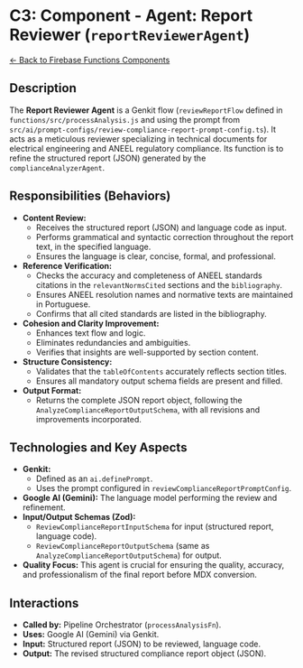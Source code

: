 
# C3: Component - Agent: Report Reviewer (`reportReviewerAgent`)

[<- Back to Firebase Functions Components](./../03-firebase-functions-components.md)

## Description

The **Report Reviewer Agent** is a Genkit flow (`reviewReportFlow` defined in `functions/src/processAnalysis.js` and using the prompt from `src/ai/prompt-configs/review-compliance-report-prompt-config.ts`). It acts as a meticulous reviewer specializing in technical documents for electrical engineering and ANEEL regulatory compliance. Its function is to refine the structured report (JSON) generated by the `complianceAnalyzerAgent`.

## Responsibilities (Behaviors)

*   **Content Review:**
    *   Receives the structured report (JSON) and language code as input.
    *   Performs grammatical and syntactic correction throughout the report text, in the specified language.
    *   Ensures the language is clear, concise, formal, and professional.
*   **Reference Verification:**
    *   Checks the accuracy and completeness of ANEEL standards citations in the `relevantNormsCited` sections and the `bibliography`.
    *   Ensures ANEEL resolution names and normative texts are maintained in Portuguese.
    *   Confirms that all cited standards are listed in the bibliography.
*   **Cohesion and Clarity Improvement:**
    *   Enhances text flow and logic.
    *   Eliminates redundancies and ambiguities.
    *   Verifies that insights are well-supported by section content.
*   **Structure Consistency:**
    *   Validates that the `tableOfContents` accurately reflects section titles.
    *   Ensures all mandatory output schema fields are present and filled.
*   **Output Format:**
    *   Returns the complete JSON report object, following the `AnalyzeComplianceReportOutputSchema`, with all revisions and improvements incorporated.

## Technologies and Key Aspects

*   **Genkit:**
    *   Defined as an `ai.definePrompt`.
    *   Uses the prompt configured in `reviewComplianceReportPromptConfig`.
*   **Google AI (Gemini):** The language model performing the review and refinement.
*   **Input/Output Schemas (Zod):**
    *   `ReviewComplianceReportInputSchema` for input (structured report, language code).
    *   `ReviewComplianceReportOutputSchema` (same as `AnalyzeComplianceReportOutputSchema`) for output.
*   **Quality Focus:** This agent is crucial for ensuring the quality, accuracy, and professionalism of the final report before MDX conversion.

## Interactions

*   **Called by:** Pipeline Orchestrator (`processAnalysisFn`).
*   **Uses:** Google AI (Gemini) via Genkit.
*   **Input:** Structured report (JSON) to be reviewed, language code.
*   **Output:** The revised structured compliance report object (JSON).

    